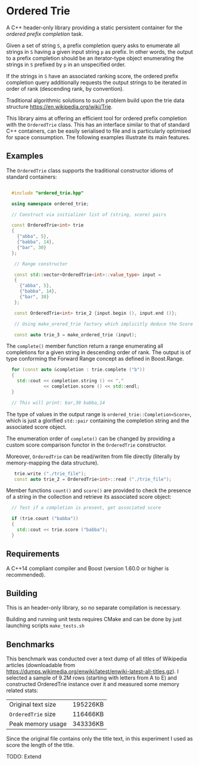 
Ordered Trie
====================================

A C++ header-only library providing a static persistent container for the *ordered prefix completion* task.

Given a set of string `S`, a prefix completion query asks to enumerate all strings in `S` having a given input string `p` as prefix. In other words, the output to a prefix completion should be an iterator-type object enumerating the strings in `S` prefixed by `p` in an unspecified order.

If the strings in `S` have an associated ranking score, the ordered prefix completion query additionally requests the output strings to be iterated in order of rank (descending rank, by convention).

Traditional algorithmic solutions to such problem build upon the trie data structure <https://en.wikipedia.org/wiki/Trie>.

This library aims at offering an efficient tool for ordered prefix completion with the `OrderedTrie` class. This has an interface similar to that of standard C++ containers, can be easily serialised to file and is particularly optimised for space consumption. The following examples illustrate its main features.

Examples
-----------------------------------

The `OrderedTrie` class supports the traditional constructor idioms of standard containers:

```cpp

  #include "ordered_trie.hpp"

  using namespace ordered_trie;

  // Construct via initializer list of (string, score) pairs

  const OrderedTrie<int> trie
  {
    {"abba", 5},
    {"babba", 14},
    {"bar", 30}
  };

   // Range constructor

   const std::vector<OrderedTrie<int>::value_type> input =
   {
     {"abba", 5},
     {"babba", 14},
     {"bar", 30}
   };

   const OrderedTrie<int> trie_2 {input.begin (), input.end ()};

   // Using make_orered_trie factory which implicitly deduce the Score type

   const auto trie_3 = make_ordered_trie (input);
```

The `complete()` member function return a range enumerating all completions for a given string in descending order of rank. The output is of type conforming the Forward Range concept as defined in Boost.Range. 

```cpp
  for (const auto &completion : trie.complete ("b"))
  {
    std::cout << completion.string () << ","
              << completion.score () << std::endl;
  }

  // This will print: bar,30 babba,14

```

The type of values in the output range is `ordered_trie::Completion<Score>`, which is just a glorified `std::pair` containing the completion string and the associated score object.

The enumeration order of `complete()` can be changed by providing a custom score comparison functor in the `OrderedTrie` constructor.

Moreover, `OrderedTrie` can be read/writen from file directly (literally by memory-mapping the data structure). 

```cpp
   trie.write ("./trie_file");
   const auto trie_2 = OrderedTrie<int>::read ("./trie_file");
```

Member functions `count()` and `score()` are provided to check the presence of a string in the collection and retrieve its associated score object:

```cpp
  // Test if a completion is present, get associated score

  if (trie.count ("babba"))
  {
    std::cout << trie.score ("babba");
  }
```

Requirements
-------------------------------

A C++14 compliant compiler and Boost (version 1.60.0 or higher is recommended).

Building
-------------------------------

This is an header-only library, so no separate compilation is necessary.

Building and running unit tests requires CMake and can be done by just launching scripts `make_tests.sh`

Benchmarks
-------------------------------

This benchmark was conducted over a text dump of all titles of Wikipedia articles (downloadable from <https://dumps.wikimedia.org/enwiki/latest/enwiki-latest-all-titles.gz>). I selected a sample of 9.2M rows (starting with letters from A to E) and constructed OrderedTrie instance over it and measured some memory related stats:

|                       |         |
|-----------------------|--------:|
|Original text size     | 195226KB|
|`OrderedTrie` size     | 116466KB|
|Peak memory usage      | 343336KB|

Since the original file contains only the title text, in this experiment I used as score the length of the title.

TODO: Extend


